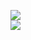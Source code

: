 [![](https://img.shields.io/badge/Made%20With-Github%20Spray-lightgrey.svg?style=for-the-badge&logo=github)](https://github.com/Annihil/github-spray#26676)  
[![](https://i.imgur.com/2DrTn0Z.gif)](https://github.com/Annihil/github-spray)